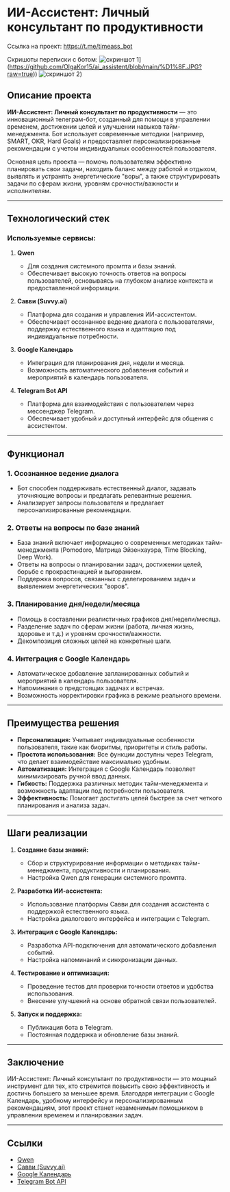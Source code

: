 
# ИИ-Ассистент: Личный консультант по продуктивности

Ссылка на проект: https://t.me/timeass_bot

Скришоты переписки с ботом: 
![скриншот 1](https://github.com/OlgaKor15/ai_assistent/blob/main/%D1%8F%D1%87.JPG?raw=true)](https://github.com/OlgaKor15/ai_assistent/blob/main/%D1%8F.JPG?raw=true)) 
![скриншот 2](https://github.com/OlgaKor15/ai_assistent/blob/main/%D1%8F%D1%87.JPG?raw=true))

## Описание проекта

**ИИ-Ассистент: Личный консультант по продуктивности** — это инновационный телеграм-бот, созданный для помощи в управлении временем, достижении целей и улучшении навыков тайм-менеджмента. Бот использует современные методики (например, SMART, OKR, Hard Goals) и предоставляет персонализированные рекомендации с учетом индивидуальных особенностей пользователя.

Основная цель проекта — помочь пользователям эффективно планировать свои задачи, находить баланс между работой и отдыхом, выявлять и устранять энергетические "воры", а также структурировать задачи по сферам жизни, уровням срочности/важности и исполнителям.

---

## Технологический стек

### Используемые сервисы:
1. **Qwen**  
   - Для создания системного промпта и базы знаний.
   - Обеспечивает высокую точность ответов на вопросы пользователей, основываясь на глубоком анализе контекста и предоставленной информации.

2. **Савви (Suvvy.ai)**  
   - Платформа для создания и управления ИИ-ассистентом.
   - Обеспечивает осознанное ведение диалога с пользователями, поддержку естественного языка и адаптацию под индивидуальные потребности.

3. **Google Календарь**  
   - Интеграция для планирования дня, недели и месяца.
   - Возможность автоматического добавления событий и мероприятий в календарь пользователя.

4. **Telegram Bot API**  
   - Платформа для взаимодействия с пользователем через мессенджер Telegram.
   - Обеспечивает удобный и доступный интерфейс для общения с ассистентом.

---

## Функционал

### 1. **Осознанное ведение диалога**
   - Бот способен поддерживать естественный диалог, задавать уточняющие вопросы и предлагать релевантные решения.
   - Анализирует запросы пользователя и предлагает персонализированные рекомендации.

### 2. **Ответы на вопросы по базе знаний**
   - База знаний включает информацию о современных методиках тайм-менеджмента (Pomodoro, Матрица Эйзенхауэра, Time Blocking, Deep Work).
   - Ответы на вопросы о планировании задач, достижении целей, борьбе с прокрастинацией и выгоранием.
   - Поддержка вопросов, связанных с делегированием задач и выявлением энергетических "воров".

### 3. **Планирование дня/недели/месяца**
   - Помощь в составлении реалистичных графиков дня/недели/месяца.
   - Разделение задач по сферам жизни (работа, личная жизнь, здоровье и т.д.) и уровням срочности/важности.
   - Декомпозиция сложных целей на конкретные шаги.

### 4. **Интеграция с Google Календарь**
   - Автоматическое добавление запланированных событий и мероприятий в календарь пользователя.
   - Напоминания о предстоящих задачах и встречах.
   - Возможность корректировки графика в режиме реального времени.

---

## Преимущества решения

- **Персонализация:** Учитывает индивидуальные особенности пользователя, такие как биоритмы, приоритеты и стиль работы.
- **Простота использования:** Все функции доступны через Telegram, что делает взаимодействие максимально удобным.
- **Автоматизация:** Интеграция с Google Календарь позволяет минимизировать ручной ввод данных.
- **Гибкость:** Поддержка различных методик тайм-менеджмента и возможность адаптации под потребности пользователя.
- **Эффективность:** Помогает достигать целей быстрее за счет четкого планирования и анализа задач.

---

## Шаги реализации

1. **Создание базы знаний:**  
   - Сбор и структурирование информации о методиках тайм-менеджмента, продуктивности и планирования.
   - Настройка Qwen для генерации системного промпта.

2. **Разработка ИИ-ассистента:**  
   - Использование платформы Савви для создания ассистента с поддержкой естественного языка.
   - Настройка диалогового интерфейса и интеграции с Telegram.

3. **Интеграция с Google Календарь:**  
   - Разработка API-подключения для автоматического добавления событий.
   - Настройка напоминаний и синхронизации данных.

4. **Тестирование и оптимизация:**  
   - Проведение тестов для проверки точности ответов и удобства использования.
   - Внесение улучшений на основе обратной связи пользователей.

5. **Запуск и поддержка:**  
   - Публикация бота в Telegram.
   - Постоянная поддержка и обновление базы знаний.

---

## Заключение

ИИ-Ассистент: Личный консультант по продуктивности — это мощный инструмент для тех, кто стремится повысить свою эффективность и достичь большего за меньшее время. Благодаря интеграции с Google Календарь, удобному интерфейсу и персонализированным рекомендациям, этот проект станет незаменимым помощником в управлении временем и планировании задач.

---

## Ссылки

- [Qwen](https://qwen.com/)  
- [Савви (Suvvy.ai)](https://suvvy.ai/)  
- [Google Календарь](https://calendar.google.com/)  
- [Telegram Bot API](https://core.telegram.org/bots/api)
```
